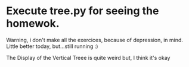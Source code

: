 # Execute tree.py for seeing the homewok.

Warning, i don't make all the exercices, because of depression, in mind. Little better today, but...still running :)

The Display of the Vertical Treee is quite weird but, I think it's okay